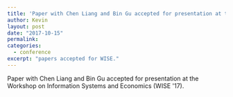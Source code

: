 ```yaml
---
title: 'Paper with Chen Liang and Bin Gu accepted for presentation at the Workshop on Information Systems and Economics.'
author: Kevin
layout: post
date: "2017-10-15"
permalink:
categories:
  - conference
excerpt: "papers accepted for WISE."
---
```


Paper with Chen Liang and Bin Gu accepted for presentation at the Workshop on Information Systems and Economics (WISE '17).
